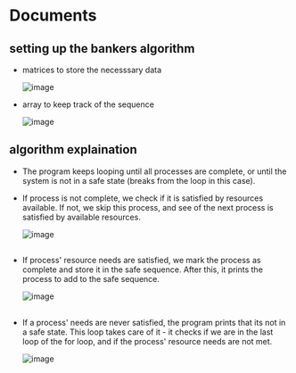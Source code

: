 # Documents

## setting up the bankers algorithm
* matrices to store the necesssary data
  
  ![image](https://github.com/user-attachments/assets/34575c29-459d-483b-a9f8-76bc6fb71f8e)

* array to keep track of the sequence

  ![image](https://github.com/user-attachments/assets/a57864a2-b16a-417a-b0b9-cd8b11985df5)

## algorithm explaination
* The program keeps looping until all processes are complete, or until the system is not in a safe state (breaks from the loop in this case).

* If process is not complete, we check if it is satisfied by resources available. If not, we skip this process, and see of the next process is satisfied by available resources.

  ![image](https://github.com/user-attachments/assets/b70fb771-024d-4c85-a5d5-1569a88f7769)
##

## 
* If process' resource needs are satisfied, we mark the process as complete and store it in the safe sequence. After this, it prints the process to add to the safe sequence.

  ![image](https://github.com/user-attachments/assets/e768819e-741f-4957-a4e0-d2edcb07237f)
##

##
* If a process' needs are never satisfied, the program prints that its not in a safe state. This loop takes care of it - it checks if we are in the last loop of the for loop, and if the process' resource needs are not met.
  
  ![image](https://github.com/user-attachments/assets/4a5c8337-5f7a-437b-9f60-12eabfb23ee0)
##

